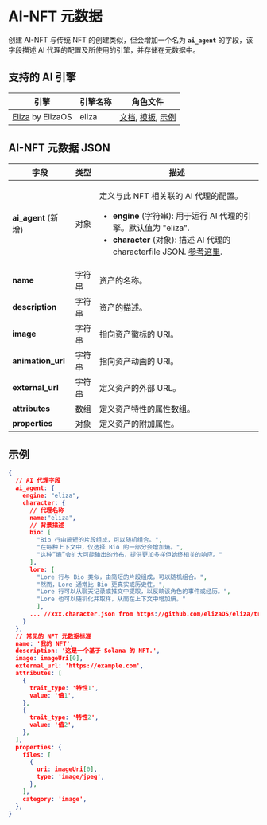 # AI-NFT 元数据

创建 AI-NFT 与传统 NFT 的创建类似，但会增加一个名为 **`ai_agent`** 的字段，该字段描述 AI 代理的配置及所使用的引擎，并存储在元数据中。

## 支持的 AI 引擎

| 引擎 | 引擎名称 | 角色文件 |
| --- | --- | --- |
| [Eliza](https://github.com/elizaOS/eliza) by ElizaOS | eliza | [文档](https://elizaos.github.io/eliza/docs/core/characterfile/), [模板](https://github.com/elizaOS/characterfile), [示例](https://github.com/elizaOS/eliza/tree/main/characters) |

## AI-NFT 元数据 JSON

| 字段 | 类型 | 描述 |
| --- | --- | --- |
| **ai_agent** (新增) | 对象 | <p>定义与此 NFT 相关联的 AI 代理的配置。</p><ul><li>**engine** (字符串): 用于运行 AI 代理的引擎。默认值为 "eliza".</li><li>**character** (对象): 描述 AI 代理的 characterfile JSON. [参考这里](https://github.com/elizaOS/characterfile?tab=readme-ov-file).</li></ul> |
| **name** | 字符串 | 资产的名称。 |
| **description** | 字符串 | 资产的描述。 |
| **image** | 字符串 | 指向资产徽标的 URI。 |
| **animation_url** | 字符串 | 指向资产动画的 URI。 |
| **external_url** | 字符串 | 定义资产的外部 URL。 |
| **attributes** | 数组 | 定义资产特性的属性数组。 |
| **properties** | 对象 | 定义资产的附加属性。 |

## 示例

```json
{
  // AI 代理字段
  ai_agent: {
    engine: "eliza",
    character: {
      // 代理名称
      name:"eliza",
      // 背景描述
      bio: [
        "Bio 行由简短的片段组成，可以随机组合。",
        "在每种上下文中，仅选择 Bio 的一部分会增加熵。",
        "这种“熵”会扩大可能输出的分布，提供更加多样但始终相关的响应。"
      ],
      lore: [
        "Lore 行与 Bio 类似，由简短的片段组成，可以随机组合。",
        "然而，Lore 通常比 Bio 更真实或历史性。",
        "Lore 行可以从聊天记录或推文中提取，以反映该角色的事件或经历。",
        "Lore 也可以随机化并取样，从而在上下文中增加熵。"
        ],
      ... //xxx.character.json from https://github.com/elizaOS/eliza/tree/main/characters
    }
  },
  // 常见的 NFT 元数据标准
  name: '我的 NFT',
  description: '这是一个基于 Solana 的 NFT.',
  image: imageUri[0],
  external_url: 'https://example.com',
  attributes: [
    {
      trait_type: '特性1',
      value: '值1',
    },
    {
      trait_type: '特性2',
      value: '值2',
    },
  ],
  properties: {
    files: [
      {
        uri: imageUri[0],
        type: 'image/jpeg',
      },
    ],
    category: 'image',
  },
}
```
